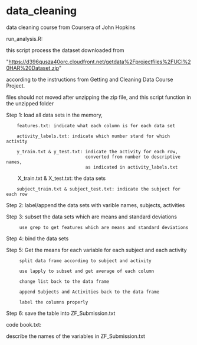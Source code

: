 # data_cleaning
data cleaning course from Coursera of John Hopkins

run_analysis.R:

this script process the dataset downloaded from

"https://d396qusza40orc.cloudfront.net/getdata%2Fprojectfiles%2FUCI%20HAR%20Dataset.zip"

according to the instructions from Getting and Cleaning Data Course Project.

files should not moved after unzipping the zip file, and this script function in the unzipped folder


Step 1: load all data sets in the memory, 

        features.txt: indicate what each column is for each data set
        
        activity_labels.txt: indicate which number stand for which activity
        
        y_train.txt & y_test.txt: indicate the activity for each row, 
                                  converted from number to descriptive names,
                                  as indicated in activity_labels.txt
        
        X_train.txt & X_test.txt: the data sets
        
        subject_train.txt & subject_test.txt: indicate the subject for each row
        
 Step 2: label/append the data sets with varible names, subjects, activities
  
 Step 3: subset the data sets which are means and standard deviations
        
         use grep to get features which are means and standard deviations
 
 Step 4: bind the data sets

 Step 5: Get the means for each variable for each subject and each activity
 
         split data frame according to subject and activity
         
         use lapply to subset and get average of each column
         
         change list back to the data frame
         
         append Subjects and Activities back to the data frame
         
         label the columns properly
         
Step 6: save the table into ZF_Submission.txt


code book.txt:

describe the names of the variables in ZF_Submission.txt
